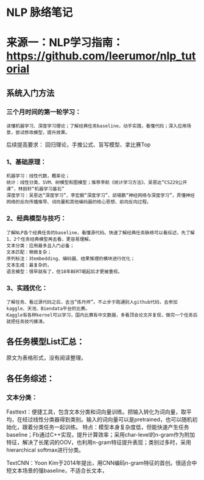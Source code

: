 # NLP 脉络笔记

# 来源一：NLP学习指南：https://github.com/leerumor/nlp_tutorial

## 系统入门方法

### 三个月时间的第一轮学习：
	读懂机器学习、深度学习理论；了解经典任务baseline，动手实践，看懂代码；深入应用场景，尝试修改模型，提升效果。
后续提高要求：
	回归理论，手推公式、盲写模型、拿比赛Top

### 1、基础原理：
	机器学习：线性代数，概率论；
	统计：线性分类、SVM、树模型和图模型；推荐李航《统计学习方法》、吴恩达“CS229公开课”，林田轩“机器学习基石”
	深度学习：吴恩达“深度学习”、李宏毅“深度学习”、邱锡鹏“神经网络与深度学习”，弄懂神经网络的反向传播推导、词向量和其他编码器的核心思想、前向反向过程。

### 2、经典模型与技巧：
	了解NLP各个经典任务的baseline，看懂源代码。快速了解经典任务脉络可以看综述，先了解1、2个任务经典模型再去看，更容易理解。
	文本分类：应用最多且入门必备；
	文本匹配：稍微复杂；
	序列标注：对embedding、编码器、结果推理的模块进行优化；
	文本生成：最复杂的，
	语言模型：很早就有了，但18年BERT崛起后才更被重视。

### 3、实践优化：
	了解任务、看过源代码之后，去当“炼丹师”。不止步于跑通别人github代码，去参加kaggle、天池、Biendata平台的比赛。
	Kaggle有各种kernel可以学习，国内比赛有中文数据，多看顶会论文并复现，做完一个任务后就把任务技巧摸清。


## 各任务模型List汇总：

原文为表格形式，没有阅读整理。

## 各任务综述：

### 文本分类：

Fasttext：便捷工具，包含文本分类和词向量训练。把输入转化为词向量，取平均，在经过线性分类器得到类别。输入的词向量可以是pretrained，也可以随机初始化，跟着分类任务一起训练。
特点：模型本身复杂度低，但能快速产生任务baseline；Fb通过C++实现，提升计算效率；采用char-level的n-gram作为附加特征，解决了长尾词的OOV，也利用n-gram特征提升表现；类别过多时，采用hierarchical softmax进行分类。

TextCNN：Yoon Kim于2014年提出，用CNN编码n-gram特征的首创。很适合中短文本场景的强baseline，不适合长文本，

